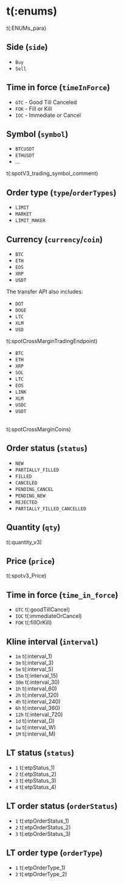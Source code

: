 # t(:enums)
t(:ENUMs_para)

## Side (`side`)
* `Buy`
* `Sell`

## Time in force (`timeInForce`)
* `GTC` - Good Till Canceled
* `FOK` - Fill or Kill
* `IOC` - Immediate or Cancel

## Symbol (`symbol`)
* `BTCUSDT`
* `ETHUSDT`
* ...

t(:spotV3_trading_symbol_comment)


## Order type (`type`/`orderTypes`)
* `LIMIT`
* `MARKET`
* `LIMIT_MAKER`


## Currency (`currency`/`coin`)
* `BTC`
* `ETH`
* `EOS`
* `XRP`
* `USDT`

The transfer API also includes:

* `DOT`
* `DOGE`
* `LTC`
* `XLM`
* `USD`

t(:spotCrossMarginTradingEndpoint)

* `BTC`
* `ETH`
* `XRP`
* `SOL`
* `LTC`
* `EOS`
* `LINK`
* `XLM`
* `USDC`
* `USDT`
</br>
t(:spotCrossMarginCoins)


## Order status (`status`)
* `NEW`
* `PARTIALLY_FILLED`
* `FILLED`
* `CANCELED`
* `PENDING_CANCEL`
* `PENDING_NEW`
* `REJECTED`
* `PARTIALLY_FILLED_CANCELLED`

## Quantity (`qty`)
t(:quantity_v3)

## Price (`price`)
t(:spotv3_Price)

## Time in force (`time_in_force`)
* `GTC` t(:goodTillCancel)
* `IOC` t(:immediateOrCancel)
* `FOK` t(:fillOrKill)

## Kline interval (`interval`)
* `1m` t(:interval_1)
* `3m` t(:interval_3)
* `5m` t(:interval_5)
* `15m` t(:interval_15)
* `30m` t(:interval_30)
* `1h` t(:interval_60)
* `2h` t(:interval_120)
* `4h` t(:interval_240)
* `6h` t(:interval_360)
* `12h` t(:interval_720)
* `1d` t(:interval_D)
* `1w` t(:interval_W)
* `1M` t(:interval_M)

## LT status (`status`)
* `1` t(:etpStatus_1)
* `2` t(:etpStatus_2)
* `3` t(:etpStatus_3)
* `4` t(:etpStatus_4)

## LT order status (`orderStatus`)
* `1` t(:etpOrderStatus_1)
* `2` t(:etpOrderStatus_2)
* `3` t(:etpOrderStatus_3)

## LT order type (`orderType`)
* `1` t(:etpOrderType_1)
* `2` t(:etpOrderType_2)
